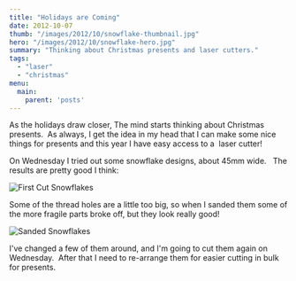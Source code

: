 ```yaml
---
title: "Holidays are Coming"
date: 2012-10-07
thumb: "/images/2012/10/snowflake-thumbnail.jpg"
hero: "/images/2012/10/snowflake-hero.jpg"
summary: "Thinking about Christmas presents and laser cutters."
tags: 
  - "laser"
  - "christmas"
menu:
  main:
    parent: 'posts'
---
```

As the holidays draw closer, The mind starts thinking about Christmas presents.  As always, I get the idea in my head that I can make some nice things for presents and this year I have easy access to a  laser cutter!

On Wednesday I tried out some snowflake designs, about 45mm wide.   The results are pretty good I think:

![First Cut Snowflakes](/images/2012/10/first_cut.jpg)

Some of the thread holes are a little too big, so when I sanded them some of the more fragile parts broke off, but they look really good!

![Sanded Snowflakes](/images/2012/10/sanded.jpg)

I've changed a few of them around, and I'm going to cut them again on Wednesday.  After that I need to re-arrange them for easier cutting in bulk for presents.
